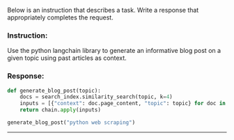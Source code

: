 Below is an instruction that describes a task. Write a response that appropriately completes the request.

### Instruction:
Use the python langchain library to generate an informative blog post on a given topic using past articles as context.

### Response:
```python
def generate_blog_post(topic):
    docs = search_index.similarity_search(topic, k=4)
    inputs = [{"context": doc.page_content, "topic": topic} for doc in docs]
    return chain.apply(inputs)

generate_blog_post("python web scraping")
```
---
